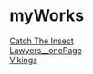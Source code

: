 # myWorks
<a href="https://radikmikhov.github.io/myWorks/Games/Catch The Insect/Vikings/index.html">Catch The Insect</a><br>
<a href="https://radikmikhov.github.io/myWorks/Lawyers__onePage/index.html">Lawyers__onePage</a><br>
<a href="https://radikmikhov.github.io/myWorks/Vikings/index.html">Vikings</a><br>
